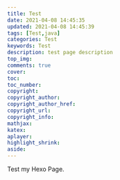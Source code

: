 ```yaml
---
title: Test
date: 2021-04-08 14:45:35
updated: 2021-04-08 14:45:39
tags: [Test,java]
categories: Test
keywords: Test
description: test page description
top_img:
comments: true
cover:
toc:
toc_number:
copyright:
copyright_author:
copyright_author_href:
copyright_url:
copyright_info:
mathjax:
katex:
aplayer:
highlight_shrink:
aside:
---
```




Test my Hexo Page.

